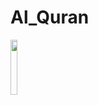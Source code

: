 # Al_Quran

<img src="https://user-images.githubusercontent.com/74914169/213877072-69d618de-9585-4b5e-8fe5-0d10b16d0f12.png" width=15% height=15%>
